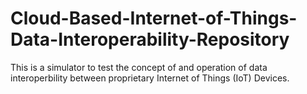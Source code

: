 # Cloud-Based-Internet-of-Things-Data-Interoperability-Repository
This is a simulator to test the concept of and operation of data interoperbility between proprietary Internet of Things (IoT) Devices. 
